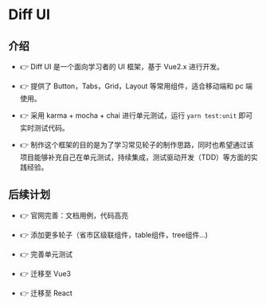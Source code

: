 # Diff UI

## 介绍

* 👉 Diff UI 是一个面向学习者的 UI 框架，基于 Vue2.x 进行开发。

* 👉 提供了 Button，Tabs，Grid，Layout 等常用组件，适合移动端和 pc 端使用。

* 👉 采用 karma + mocha + chai 进行单元测试，运行 `yarn test:unit` 即可实时测试代码。

* 👉 制作这个框架的目的是为了学习常见轮子的制作思路，同时也希望通过该项目能够补充自己在单元测试，持续集成，测试驱动开发（TDD）等方面的实践经验。

## 后续计划

* 👉 官网完善：文档用例，代码高亮

* 👉 添加更多轮子（省市区级联组件，table组件，tree组件...)

* 👉 完善单元测试

* 👉 迁移至 Vue3 

* 👉 迁移至 React

